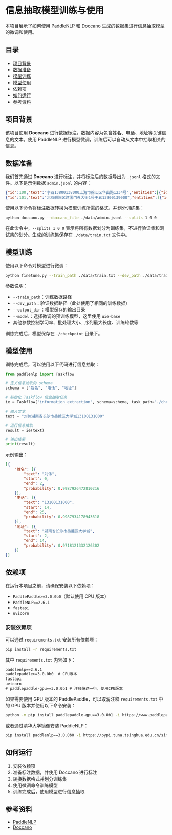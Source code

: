 # 信息抽取模型训练与使用

本项目展示了如何使用 [PaddleNLP](https://github.com/PaddlePaddle/PaddleNLP) 和 [Doccano](https://github.com/doccano/doccano) 生成的数据集进行信息抽取模型的微调和使用。

## 目录
- [项目背景](#项目背景)
- [数据准备](#数据准备)
- [模型训练](#模型训练)
- [模型使用](#模型使用)
- [依赖项](#依赖项)
- [如何运行](#如何运行)
- [参考资料](#参考资料)

## 项目背景

该项目使用 **Doccano** 进行数据标注，数据内容为包含姓名、电话、地址等关键信息的文本。使用 PaddleNLP 进行模型微调，训练后可以自动从文本中抽取相关的信息。

## 数据准备

我们首先通过 **Doccano** 进行标注，并将标注后的数据导出为 `.jsonl` 格式的文件。以下是示例数据 `admin.jsonl` 的内容：

```json
{"id":100,"text":"李四13800138000上海市徐汇区华山路1234号","entities":[{"id":273,"label":"姓名","start_offset":0,"end_offset":2},{"id":274,"label":"电话","start_offset":2,"end_offset":13},{"id":275,"label":"地址","start_offset":13,"end_offset":27}]}
{"id":101,"text":"北京朝阳区建国门外大街1号王五13900139000","entities":[{"id":270,"label":"地址","start_offset":0,"end_offset":13},{"id":271,"label":"姓名","start_offset":13,"end_offset":15},{"id":272,"label":"电话","start_offset":15,"end_offset":26}]}
```

使用以下命令将标注数据转换为模型训练所需的格式，并划分训练集：

```bash
python doccano.py --doccano_file ./data/admin.jsonl --splits 1 0 0
```

在此命令中，`--splits 1 0 0` 表示将所有数据划分为训练集，不进行验证集和测试集的划分。生成的训练集保存在 `./data/train.txt` 文件中。

## 模型训练

使用以下命令对模型进行微调：

```bash
python finetune.py --train_path ./data/train.txt --dev_path ./data/train.txt --output_dir ./checkpoint --model uie-base --learning_rate 1e-5 --batch_size 16 --max_seq_len 512 --num_train_epochs 10 --seed 1000 --logging_steps 10 --eval_steps 10 --device gpu --do_train --overwrite_output_dir
```

参数说明：
- `--train_path`：训练数据路径
- `--dev_path`：验证数据路径（此处使用了相同的训练数据）
- `--output_dir`：模型保存的输出目录
- `--model`：选择微调的预训练模型，这里使用 `uie-base`
- 其他参数控制学习率、批处理大小、序列最大长度、训练轮数等

训练完成后，模型保存在 `./checkpoint` 目录下。

## 模型使用

训练完成后，可以使用以下代码进行信息抽取：

```python
from paddlenlp import Taskflow

# 定义信息抽取的 schema
schema = ["姓名", "电话", "地址"]

# 初始化 Taskflow 信息抽取任务
ie = Taskflow("information_extraction", schema=schema, task_path="./checkpoint")

# 输入文本
text = "刘伟湖南省长沙市岳麓区大学城13100131000"

# 进行信息抽取
result = ie(text)

# 输出结果
print(result)
```

示例输出：

```json
[{
    "姓名": [{
        "text": "刘伟",
        "start": 0,
        "end": 2,
        "probability": 0.9987926472810216
    }],
    "电话": [{
        "text": "13100131000",
        "start": 14,
        "end": 25,
        "probability": 0.9987934178943618
    }],
    "地址": [{
        "text": "湖南省长沙市岳麓区大学城",
        "start": 2,
        "end": 14,
        "probability": 0.9718121332126302
    }]
}]
```

## 依赖项

在运行本项目之前，请确保安装以下依赖项：

- `PaddlePaddle>=3.0.0b0`（默认使用 CPU 版本）
- `PaddleNLP==2.6.1`
- `fastapi`
- `uvicorn`

### 安装依赖项

可以通过 `requirements.txt` 安装所有依赖项：

```bash
pip install -r requirements.txt
```

其中 `requirements.txt` 内容如下：

```txt
paddlenlp==2.6.1
paddlepaddle>=3.0.0b0  # CPU版本
fastapi
uvicorn
# paddlepaddle-gpu==3.0.0b1 # 注释掉这一行，使用CPU版本
```

如果需要使用 GPU 版本的 PaddlePaddle，可以取消注释 `requirements.txt` 中的 GPU 版本并使用以下命令安装：

```bash
python -m pip install paddlepaddle-gpu==3.0.0b1 -i https://www.paddlepaddle.org.cn/packages/stable/cu123/
```

或者通过清华大学镜像安装 PaddleNLP：

```bash
pip install paddlenlp==3.0.0b0 -i https://pypi.tuna.tsinghua.edu.cn/simple
```

## 如何运行

1. 安装依赖项
2. 准备标注数据，并使用 Doccano 进行标注
3. 转换数据格式并划分训练集
4. 使用微调命令训练模型
5. 训练完成后，使用模型进行信息抽取

## 参考资料

- [PaddleNLP](https://github.com/PaddlePaddle/PaddleNLP)
- [Doccano](https://github.com/doccano/doccano)
